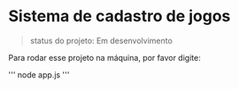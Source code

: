 <h1>Sistema de cadastro de jogos</h1>

> status do projeto: Em desenvolvimento

Para rodar esse projeto na máquina, por favor digite:

'''
node app.js
'''
